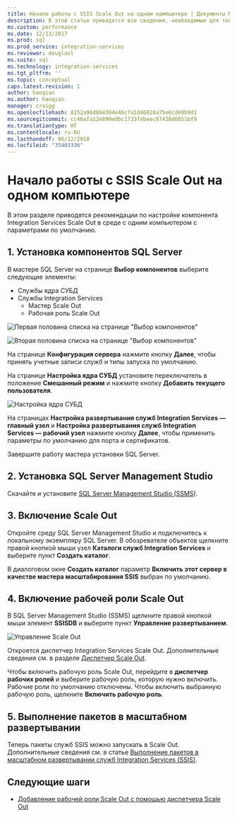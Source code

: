 ```yaml
---
title: Начало работы с SSIS Scale Out на одном компьютере | Документы Майкрософт
description: В этой статье приводятся все сведения, необходимые для того, чтобы начать работу с SSIS Scale Out на одном компьютере.
ms.custom: performance
ms.date: 12/13/2017
ms.prod: sql
ms.prod_service: integration-services
ms.reviewer: douglasl
ms.suite: sql
ms.technology: integration-services
ms.tgt_pltfrm: ''
ms.topic: conceptual
caps.latest.revision: 1
author: haoqian
ms.author: haoqian
manager: craigg
ms.openlocfilehash: 8152a96d894304e46c7a1d46824a75e6cd69b9d1
ms.sourcegitcommit: cc46afa12e890edbc1733febeec87438d6051bf9
ms.translationtype: HT
ms.contentlocale: ru-RU
ms.lasthandoff: 06/12/2018
ms.locfileid: "35403336"
---
```

# <a name="get-started-with-integration-services-ssis-scale-out-on-a-single-computer"></a>Начало работы с SSIS Scale Out на одном компьютере
В этом разделе приводятся рекомендации по настройке компонента Integration Services Scale Out в среде с одним компьютером с параметрами по умолчанию.

## <a name="1-install-sql-server-features"></a>1. Установка компонентов SQL Server
В мастере SQL Server на странице **Выбор компонентов** выберите следующие элементы:
-   Службы ядра СУБД
-   Службы Integration Services
    -   Мастер Scale Out
    -   Рабочая роль Scale Out

![Первая половина списка на странице "Выбор компонентов"](media/feature-select-onebox1.PNG)

![Вторая половина списка на странице "Выбор компонентов"](media/feature-select-onebox2.PNG)

На странице **Конфигурация сервера** нажмите кнопку **Далее**, чтобы принять учетные записи служб и типы запуска по умолчанию.

На странице **Настройка ядра СУБД** установите переключатель в положение **Смешанный режим** и нажмите кнопку **Добавить текущего пользователя**. 

![Настройка ядра СУБД](media/engine-config.PNG)

На страницах **Настройка развертывания служб Integration Services — главный узел** и **Настройка развертывания служб Integration Services — рабочий узел** нажмите кнопку **Далее**, чтобы применить параметры по умолчанию для порта и сертификатов.

Завершите работу мастера установки SQL Server.

## <a name="2-install-sql-server-management-studio"></a>2. Установка SQL Server Management Studio

Скачайте и установите [SQL Server Management Studio (SSMS)](../../ssms/download-sql-server-management-studio-ssms.md).

## <a name="3-enable-scale-out"></a>3. Включение Scale Out
Откройте среду SQL Server Management Studio и подключитесь к локальному экземпляру SQL Server.
В обозревателе объектов щелкните правой кнопкой мыши узел **Каталоги служб Integration Services** и выберите пункт **Создать каталог**.

В диалоговом окне **Создать каталог** параметр **Включить этот сервер в качестве мастера масштабирования SSIS** выбран по умолчанию.

## <a name="4-enable-a-scale-out-worker"></a>4. Включение рабочей роли Scale Out
В SQL Server Management Studio (SSMS) щелкните правой кнопкой мыши элемент **SSISDB** и выберите пункт **Управление развертыванием**. 

![Управление Scale Out](media/manage-scale-out.PNG)

Откроется диспетчер Integration Services Scale Out. Дополнительные сведения см. в разделе [Диспетчер Scale Out](integration-services-ssis-scale-out-manager.md).

Чтобы включить рабочую роль Scale Out, перейдите в **диспетчер рабочих ролей** и выберите рабочую роль, которую нужно включить. Рабочие роли по умолчанию отключены. Чтобы включить выбранную рабочую роль, щелкните **Включить рабочую роль**.

## <a name="5-run-packages-in-scale-out"></a>5. Выполнение пакетов в масштабном развертывании
Теперь пакеты служб SSIS можно запускать в Scale Out. Дополнительные сведения см. в статье [Выполнение пакетов в масштабном развертывании служб Integration Services (SSIS)](run-packages-in-integration-services-ssis-scale-out.md).

## <a name="next-steps"></a>Следующие шаги
-   [Добавление рабочей роли Scale Out с помощью диспетчера Scale Out](add-scale-out-worker.md)
